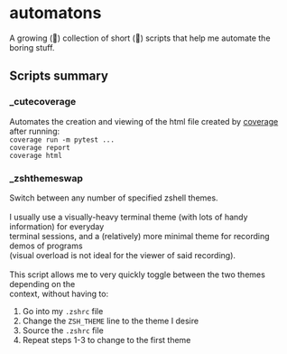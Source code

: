 # automatons
A growing (🤞) collection of short (🤞) scripts that help me automate the boring stuff.

## Scripts summary

### _cutecoverage 
Automates the creation and viewing of the html file created by [coverage](https://coverage.readthedocs.io/) after running:
\
`coverage run -m pytest ...`
\
`coverage report`
\
`coverage html`
### _zshthemeswap
Switch between any number of specified zshell themes.
\
\
I usually use a visually-heavy terminal theme (with lots of handy information) for everyday
\
terminal sessions, and a (relatively) more minimal theme for recording demos of programs
\
(visual overload is not ideal for the viewer of said recording).
\
\
This script allows me to very quickly toggle between the two themes depending on the
\
context, without having to:
1. Go into my `.zshrc` file
2. Change the `ZSH_THEME` line to the theme I desire
3. Source the `.zshrc` file
4. Repeat steps 1-3 to change to the first theme
